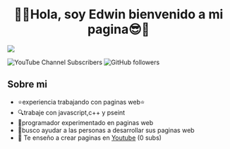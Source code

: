 <div align="center">
<h1 align="center">👋😎Hola, soy Edwin bienvenido a mi pagina😎👋</h1>
</div>
<img src="https://imgur.com/JUEVxEe.png">

![YouTube Channel Subscribers](https://img.shields.io/youtube/channel/subscribers/UCrPPMF6POez6Zkd2wYDpzsA?logo=youtube&link=https%3A%2F%2Fwww.youtube.com%2F%40EdwinMaximino)
![GitHub followers](https://img.shields.io/github/followers/EdwinAIRM?logo=github&link=https%3A%2F%2Fgithub.com%2FEdwinAIRM)

## Sobre mi

- ⭐experiencia trabajando con paginas web⭐
- 🔍trabaje con javascript,c++ y pseint
- 💯programador experimentado en paginas web
- 🔭busco ayudar a las personas a desarrollar sus paginas web
- 🎥 Te enseño a crear paginas en [Youtube](https://www.youtube.com/@EdwinMaximino) (0 subs)
<br>

</p>
